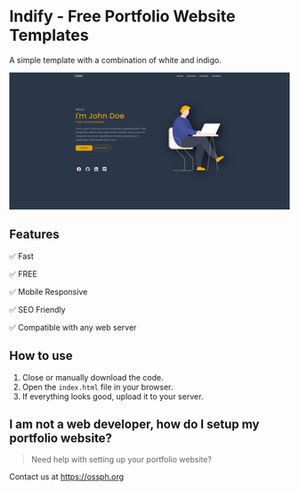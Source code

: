 # Indify - Free Portfolio Website Templates

A simple template with a combination of white and indigo. 

![Indify - Screenshot](./assets/img/portfolio-screenshot.png "Corners - Screenshot")

## Features

✅ Fast

✅ FREE

✅ Mobile Responsive

✅ SEO Friendly

✅ Compatible with any web server

## How to use

1. Close or manually download the code.
2. Open the `index.html` file in your browser.
3. If everything looks good, upload it to your server.

## I am not a web developer, how do I setup my portfolio website?

> Need help with setting up your portfolio website?

Contact us at https://ossph.org